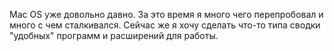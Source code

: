 Mac OS уже довольно давно. За это время я много чего перепробовал и много с чем сталкивался. Сейчас же я хочу сделать что-то типа сводки "удобных" программ и расширений для работы.
